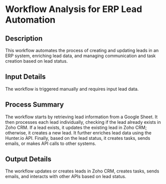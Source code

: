 # Workflow Analysis for ERP Lead Automation

## Description
This workflow automates the process of creating and updating leads in an ERP system, enriching lead data, and managing communication and task creation based on lead status.

## Input Details
The workflow is triggered manually and requires input lead data.

## Process Summary
The workflow starts by retrieving lead information from a Google Sheet. It then processes each lead individually, checking if the lead already exists in Zoho CRM. If a lead exists, it updates the existing lead in Zoho CRM; otherwise, it creates a new lead. It further enriches lead data using the Hunter.io API. Finally, based on the lead status, it creates tasks, sends emails, or makes API calls to other systems.

## Output Details
The workflow updates or creates leads in Zoho CRM, creates tasks, sends emails, and interacts with other APIs based on lead status.
